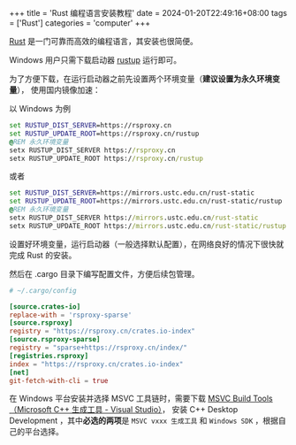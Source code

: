+++
title = 'Rust 编程语言安装教程'
date = 2024-01-20T22:49:16+08:00
tags = ['Rust']
categories = 'computer'
+++

[Rust](https://www.rust-lang.org/) 是一门可靠而高效的编程语言，其安装也很简便。

Windows 用户只需下载启动器
[rustup](https://static.rust-lang.org/rustup/dist/x86_64-pc-windows-msvc/rustup-init.exe)
运行即可。

为了方便下载，在运行启动器之前先设置两个环境变量（**建议设置为永久环境变量**），
使用国内镜像加速：

以 Windows 为例

```bat
set RUSTUP_DIST_SERVER=https://rsproxy.cn
set RUSTUP_UPDATE_ROOT=https://rsproxy.cn/rustup
@REM 永久环境变量
setx RUSTUP_DIST_SERVER https://rsproxy.cn
setx RUSTUP_UPDATE_ROOT https://rsproxy.cn/rustup
```

或者

```bat
set RUSTUP_DIST_SERVER=https://mirrors.ustc.edu.cn/rust-static
set RUSTUP_UPDATE_ROOT=https://mirrors.ustc.edu.cn/rust-static/rustup
@REM 永久环境变量
setx RUSTUP_DIST_SERVER https://mirrors.ustc.edu.cn/rust-static
setx RUSTUP_UPDATE_ROOT https://mirrors.ustc.edu.cn/rust-static/rustup
```

设置好环境变量，运行启动器（一般选择默认配置），在网络良好的情况下很快就完成 Rust 的安装。

然后在 .cargo 目录下编写配置文件，方便后续包管理。

```toml
# ~/.cargo/config

[source.crates-io]
replace-with = 'rsproxy-sparse'
[source.rsproxy]
registry = "https://rsproxy.cn/crates.io-index"
[source.rsproxy-sparse]
registry = "sparse+https://rsproxy.cn/index/"
[registries.rsproxy]
index = "https://rsproxy.cn/crates.io-index"
[net]
git-fetch-with-cli = true
```

在 Windows 平台安装并选择 MSVC 工具链时，需要下载
[MSVC Build Tools（Microsoft C++ 生成工具 - Visual Studio）](https://visualstudio.microsoft.com/zh-hans/visual-cpp-build-tools/)，
安装 C++ Desktop Development ，其中**必选的两项**是 `MSVC vxxx 生成工具` 和 `Windows SDK` ，根据自己的平台选择。